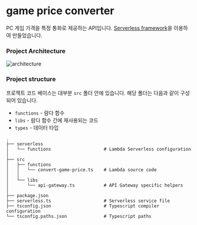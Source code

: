 # game price converter

PC 게임 가격을 특정 통화로 제공하는 API입니다. [Serverless framework](https://www.serverless.com/)을 이용하여 만들었습니다.

### Project Architecture

![architecture](https://user-images.githubusercontent.com/51858583/188274489-9ef083b0-e21b-49d5-84a7-329fb14e782f.png)

### Project structure

프로젝트 코드 베이스는 대부분 `src` 폴더 안에 있습니다. 해당 폴더는 다음과 같이 구성되어 있습니다.

- `functions` - 람다 함수
- `libs` - 람다 함수 간에 재사용되는 코드
- `types` - 데이터 타입

```
.
├── serverless
│   └── functions                    # Lambda Serverless configuration
│
├── src
│   ├── functions
│   │   └── convert-game-price.ts    # Lambda source code
│   │
│   └── libs
│       └── api-gateway.ts           # API Gateway specific helpers
│
├── package.json
├── serverless.ts                    # Serverless service file
├── tsconfig.json                    # Typescript compiler configuration
└── tsconfig.paths.json              # Typescript paths
```
